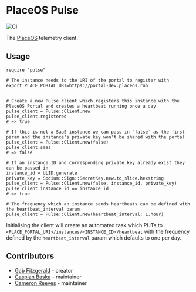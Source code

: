 # PlaceOS Pulse

[![CI](https://github.com/PlaceOS/pulse/actions/workflows/crystal.yml/badge.svg)](https://github.com/PlaceOS/pulse/actions/workflows/crystal.yml)

The [PlaceOS](https://placeoos.com) telemetry client.

## Usage

```crystal
require "pulse"
```

```crystal
# The instance needs to the URI of the portal to register with
export PLACE_PORTAL_URI=https://portal-dev.placeos.run
```

```crystal

# Create a new Pulse client which registers this instance with the PlaceOS Portal and creates a heartbeat running once a day
pulse_client = Pulse::Client.new
pulse_client.registered
# => true

# If this is not a SaaS instance we can pass in `false` as the first param and the instance's private key won't be shared with the portal
pulse_client = Pulse::Client.new(false)
pulse_client.saas
# => false

# If an instance ID and corresponding private key already exist they can be passed in
instance_id = ULID.generate
private_key = Sodium::Sign::SecretKey.new.to_slice.hexstring
pulse_client = Pulse::Client.new(false, instance_id, private_key)
pulse_client.instance_id == instance_id
# => true

# The frequency which an instance sends heartbeats can be defined with the heartbeat_interval param
pulse_client = Pulse::Client.new(heartbeat_interval: 1.hour)
```

Initialising the client will create an automated task which PUTs to `<PLACE_PORTAL_URI>/instances/<INSTANCE_ID>/heartbeat` with the frequency defined by the `heartbeat_interval` param which defaults to one per day.

## Contributors

- [Gab Fitzgerald](https://github.com/GabFitzgerald) - creator
- [Caspian Baska](https://github.com/caspiano) - maintainer
- [Cameron Reeves](https://github.com/camreeves) - maintainer
